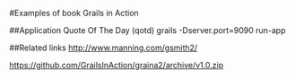 #Examples of book Grails in Action

##Application Quote Of The Day (qotd)
grails -Dserver.port=9090 run-app

##Related links
http://www.manning.com/gsmith2/

https://github.com/GrailsInAction/graina2/archive/v1.0.zip
